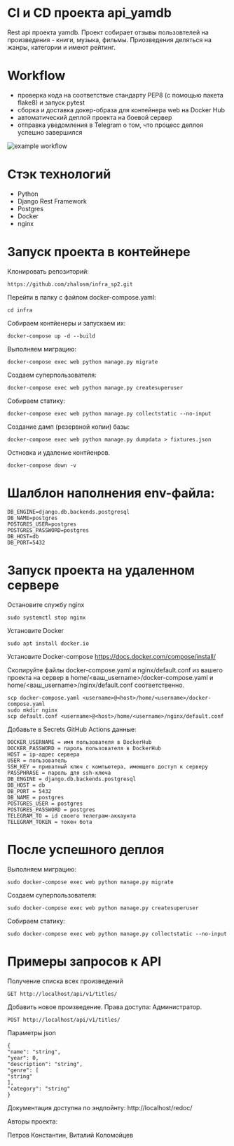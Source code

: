 # CI и CD проекта api_yamdb

Rest api проекта yamdb. Проект собирает отзывы пользовтелей на произведения - книги, музыка, фильмы. 
Приозведения деляться на жанры, категории и имеют рейтинг.

# Workflow

- проверка кода на соответствие стандарту PEP8 (с помощью пакета flake8) и запуск pytest
- сборка и доставка докер-образа для контейнера web на Docker Hub
- автоматический деплой проекта на боевой сервер
- отправка уведомления в Telegram о том, что процесс деплоя успешно завершился

![example workflow](https://github.com/zhalosm/yamdb_final/actions/workflows/yamdb_workflow.yml/badge.svg)


# Стэк технологий

- Python
- Django Rest Framework
- Postgres
- Docker
- nginx

# Запуск проекта в контейнере

Клонировать репозиторий:

```
https://github.com/zhalosm/infra_sp2.git
```

Перейти в папку с файлом docker-compose.yaml:

```
cd infra
```

Собираем контйенеры и запускаем их:

```
docker-compose up -d --build
```

Выполняем миграцию:

```
docker-compose exec web python manage.py migrate
```

Создаем суперпользователя:

```
docker-compose exec web python manage.py createsuperuser
```

Собираем статику:

```
docker-compose exec web python manage.py collectstatic --no-input
```

Cоздание дамп (резервной копии) базы:

```
docker-compose exec web python manage.py dumpdata > fixtures.json
```

Остновка и удаление контйенров.

```
docker-compose down -v
```

# Шалблон наполнения env-файла:

```
DB_ENGINE=django.db.backends.postgresql
DB_NAME=postgres
POSTGRES_USER=postgres
POSTGRES_PASSWORD=postgres
DB_HOST=db
DB_PORT=5432
```
# Запуск проекта на удаленном сервере

Остановите службу nginx

```
sudo systemctl stop nginx
```

Установите Docker 

```
sudo apt install docker.io
```

Установите Docker-compose https://docs.docker.com/compose/install/

Скопируйте файлы docker-compose.yaml и nginx/default.conf из вашего проекта на сервер в 
home/<ваш_username>/docker-compose.yaml и home/<ваш_username>/nginx/default.conf соответственно.

```
scp docker-compose.yaml <username>@<host>/home/<username>/docker-compose.yaml
sudo mkdir nginx
scp default.conf <username>@<host>/home/<username>/nginx/default.conf
```

Добавьте в Secrets GitHub Actions данные:

```
DOCKER_USERNAME = имя пользователя в DockerHub
DOCKER_PASSWORD = пароль пользователя в DockerHub
HOST = ip-адрес сервера
USER = пользователь
SSH_KEY = приватный ключ с компьютера, имеющего доступ к серверу
PASSPHRASE = пароль для ssh-ключа
DB_ENGINE = django.db.backends.postgresql
DB_HOST = db
DB_PORT = 5432
DB_NAME = postgres 
POSTGRES_USER = postgres 
POSTGRES_PASSWORD = postgres
TELEGRAM_TO = id своего телеграм-аккаунта
TELEGRAM_TOKEN = токен бота
```

# После успешного деплоя

Выполняем миграцию:

```
sudo docker-compose exec web python manage.py migrate
```

Создаем суперпользователя:

```
sudo docker-compose exec web python manage.py createsuperuser
```

Собираем статику:

```
sudo docker-compose exec web python manage.py collectstatic --no-input
```

# Примеры запросов к API

Получение списка всех произведений

```
GET http://localhost/api/v1/titles/
```

Добавить новое произведение.
Права доступа: Администратор.

```
POST http://localhost/api/v1/titles/
```

Параметры json
```
{
"name": "string",
"year": 0,
"description": "string",
"genre": [
"string"
],
"category": "string"
}
```

Документация доступна по эндпойнту: http://localhost/redoc/

Авторы проекта:

Петров Константин, Виталий Коломойцев
